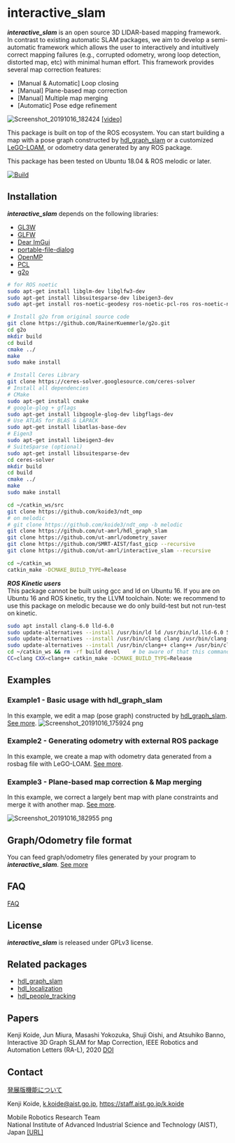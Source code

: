 # interactive_slam
***interactive_slam*** is an open source 3D LIDAR-based mapping framework. In contrast to existing automatic SLAM packages, we aim to develop a semi-automatic framework which allows the user to interactively and intuitively correct mapping failures (e.g., corrupted odometry, wrong loop detection, distorted map, etc) with minimal human effort. This framework provides several map correction features:
  - [Manual & Automatic] Loop closing
  - [Manual] Plane-based map correction
  - [Manual] Multiple map merging
  - [Automatic] Pose edge refinement


![Screenshot_20191016_182424](https://user-images.githubusercontent.com/31344317/66906208-3f2e0880-f042-11e9-8366-c178f9c00b65.png)
[[video]](https://youtu.be/vAqo6YkbKpU)


This package is built on top of the ROS ecosystem. You can start building a map with a pose graph constructed by [hdl_graph_slam](https://github.com/koide3/hdl_graph_slam) or a customized [LeGO-LOAM](https://github.com/koide3/LeGO-LOAM-BOR), or odometry data generated by any ROS package.

This package has been tested on Ubuntu 18.04 & ROS melodic or later.

[![Build](https://github.com/SMRT-AIST/interactive_slam/actions/workflows/build.yml/badge.svg)](https://github.com/SMRT-AIST/interactive_slam/actions/workflows/build.yml)

## Installation
***interactive_slam*** depends on the following libraries:

  - [GL3W](https://github.com/skaslev/gl3w)
  - [GLFW](https://www.glfw.org/)
  - [Dear ImGui](https://github.com/ocornut/imgui)
  - [portable-file-dialog](portable-file-dialog)
  - [OpenMP](https://www.openmp.org/)
  - [PCL](https://pointclouds.org/)
  - [g2o](https://github.com/RainerKuemmerle/g2o)


```bash
# for ROS noetic
sudo apt-get install libglm-dev libglfw3-dev
sudo apt-get install libsuitesparse-dev libeigen3-dev
sudo apt-get install ros-noetic-geodesy ros-noetic-pcl-ros ros-noetic-nmea-msgs 
```

```bash
# Install g2o from original source code
git clone https://github.com/RainerKuemmerle/g2o.git
cd g2o
mkdir build 
cd build
cmake ../
make
sudo make install
```

```bash
# Install Ceres Library
git clone https://ceres-solver.googlesource.com/ceres-solver
# Install all dependencies
# CMake
sudo apt-get install cmake
# google-glog + gflags
sudo apt-get install libgoogle-glog-dev libgflags-dev
# Use ATLAS for BLAS & LAPACK
sudo apt-get install libatlas-base-dev
# Eigen3
sudo apt-get install libeigen3-dev
# SuiteSparse (optional)
sudo apt-get install libsuitesparse-dev
cd ceres-solver
mkdir build 
cd build
cmake ../
make
sudo make install
```

```bash
cd ~/catkin_ws/src
git clone https://github.com/koide3/ndt_omp
# on melodic
# git clone https://github.com/koide3/ndt_omp -b melodic
git clone https://github.com/ut-amrl/hdl_graph_slam
git clone https://github.com/ut-amrl/odometry_saver
git clone https://github.com/SMRT-AIST/fast_gicp --recursive
git clone https://github.com/ut-amrl/interactive_slam --recursive

cd ~/catkin_ws
catkin_make -DCMAKE_BUILD_TYPE=Release
```

***ROS Kinetic users***  
This package cannot be built using gcc and ld on Ubuntu 16. If you are on Ubuntu 16 and ROS kinetic, try the LLVM toolchain. Note: we recommend to use this package on melodic because we do only build-test but not run-test on kinetic.

```bash
sudo apt install clang-6.0 lld-6.0
sudo update-alternatives --install /usr/bin/ld ld /usr/bin/ld.lld-6.0 50
sudo update-alternatives --install /usr/bin/clang clang /usr/bin/clang-6.0 50
sudo update-alternatives --install /usr/bin/clang++ clang++ /usr/bin/clang++-6.0 50
cd ~/catkin_ws && rm -rf build devel    # be aware of that this command removes build and devel directories
CC=clang CXX=clang++ catkin_make -DCMAKE_BUILD_TYPE=Release
```

## Examples

### Example1 - Basic usage with hdl_graph_slam

In this example, we edit a map (pose graph) constructed by [hdl_graph_slam](https://github.com/koide3/hdl_graph_slam).  [See more](https://github.com/koide3/interactive_slam/wiki/Example1).
![Screenshot_20191016_175924 png](https://user-images.githubusercontent.com/31344317/66904272-c11c3280-f03e-11e9-9420-078d75c5c0e9.jpg)

### Example2 - Generating odometry with external ROS package

In this example, we create a map with odometry data generated from a rosbag file with LeGO-LOAM. [See more](https://github.com/koide3/interactive_slam/wiki/Example2).

### Example3 - Plane-based map correction & Map merging

In this example, we correct a largely bent map with plane constraints and merge it with another map. [See more](https://github.com/koide3/interactive_slam/wiki/Example3).

![Screenshot_20191016_182955 png](https://user-images.githubusercontent.com/31344317/66906642-fe82bf00-f042-11e9-9373-f810337f4d97.jpg)

## Graph/Odometry file format

You can feed graph/odometry files generated by your program to ***interactive_slam***. [See more](https://github.com/koide3/interactive_slam/wiki/Format)

## FAQ

[FAQ](https://github.com/koide3/interactive_slam/wiki/FAQ)

## License
***interactive_slam*** is released under GPLv3 license.

## Related packages

- [hdl_graph_slam](https://github.com/koide3/hdl_graph_slam)
- [hdl_localization](https://github.com/koide3/hdl_localization)
- [hdl_people_tracking](https://github.com/koide3/hdl_people_tracking)

## Papers
Kenji Koide, Jun Miura, Masashi Yokozuka, Shuji Oishi, and Atsuhiko Banno, Interactive 3D Graph SLAM for Map Correction, IEEE Robotics and Automation Letters (RA-L), 2020 [DOI](https://doi.org/10.1109/LRA.2020.3028828)

## Contact
[発展版機能について](https://github.com/SMRT-AIST/interactive_slam/wiki/%E7%99%BA%E5%B1%95%E7%89%88%E6%A9%9F%E8%83%BD%E3%81%AB%E3%81%A4%E3%81%84%E3%81%A6)

Kenji Koide, k.koide@aist.go.jp, https://staff.aist.go.jp/k.koide

Mobile Robotics Research Team  
National Institute of Advanced Industrial Science and Technology (AIST), Japan  [\[URL\]](https://unit.aist.go.jp/hcmrc/mr-rt/index.html)
